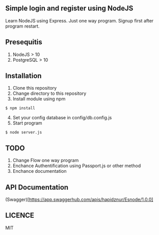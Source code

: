 
## Simple login and register using NodeJS

Learn NodeJS using Express. Just one way program. Signup first after program restart.

## Presequitis

1. NodeJS > 10
2. PostgreSQL > 10

## Installation

1. Clone this repository
2. Change directory to this repository
3. Install module using npm
```shell
$ npm install
```
4. Set your config database in config/db.config.js
5. Start program
```shell
$ node server.js
```


## TODO
1. Change Flow one way program
2. Enchance Authentification using Passport.js or other method
3. Enchance documentation

## API Documentation
(Swagger)[https://app.swaggerhub.com/apis/hapidznur/Esnode/1.0.0]

## LICENCE
MIT
